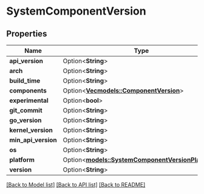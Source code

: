 # SystemComponentVersion

## Properties

Name | Type | Description | Notes
------------ | ------------- | ------------- | -------------
**api_version** | Option<**String**> |  | [optional]
**arch** | Option<**String**> |  | [optional]
**build_time** | Option<**String**> |  | [optional]
**components** | Option<[**Vec<models::ComponentVersion>**](ComponentVersion.md)> |  | [optional]
**experimental** | Option<**bool**> |  | [optional]
**git_commit** | Option<**String**> |  | [optional]
**go_version** | Option<**String**> |  | [optional]
**kernel_version** | Option<**String**> |  | [optional]
**min_api_version** | Option<**String**> |  | [optional]
**os** | Option<**String**> |  | [optional]
**platform** | Option<[**models::SystemComponentVersionPlatform**](SystemComponentVersion_Platform.md)> |  | [optional]
**version** | Option<**String**> |  | [optional]

[[Back to Model list]](../README.md#documentation-for-models) [[Back to API list]](../README.md#documentation-for-api-endpoints) [[Back to README]](../README.md)


